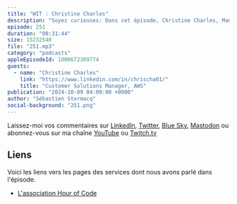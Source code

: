 ```yaml
---
title: "WIT : Christine Charles"
description: "Soyez curieuses: Dans cet épisode, Christine Charles, Manager de la Gestion des Solutions Client chez AWS, partage son parcours inspirant, passant d'une carrière dans le sport à l'industrie technologique. Elle aborde l'importance de l'apprentissage continu, du dépassement des stéréotypes dans la technologie et du rôle du mentorat dans le développement de carrière. Christine souligne la nécessité de la diversité dans la tech et partage ses expériences dans des environnements de travail multiculturels. Elle met également en avant l'importance d'impliquer les jeunes filles dans le codage et offre des conseils aux hommes pour favoriser l'inclusion dans le milieu professionnel."
episode: 251
duration: "00:31:44"
size: 15232540
file: "251.mp3"
category: "podcasts"
appleEpisodeId: 1000672309774
guests:
  - name: "Christine Charles"
    link: "https://www.linkedin.com/in/chrischa01/"
    title: "Customer Solutions Manager, AWS"
publication: "2024-10-09 04:00:00 +0000"
author: "Sébastien Stormacq"
social-background: "251.png"
---
```


Laissez-moi vos commentaires sur [LinkedIn](https://www.linkedin.com/in/sebastienstormacq/), [Twitter](https://twitter.com/sebsto), [Blue Sky](https://bsky.app/profile/sebsto.bsky.social), [Mastodon](https://awscommunity.social/@sebsto) ou abonnez-vous sur ma chaîne [YouTube](https://www.youtube.com/sebsto) ou [Twitch.tv](https://www.twitch.tv/sebAWS)

## Liens

Voici les liens vers les pages des services dont nous avons parlé dans l'épisode.

- [L'association Hour of Code](https://hourofcode.com/fr)
